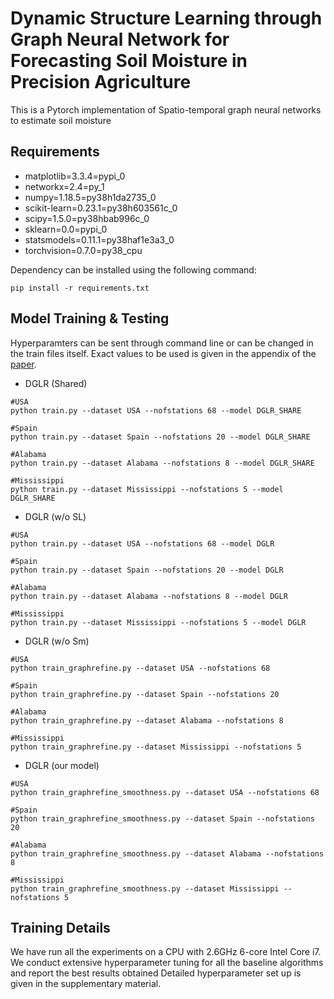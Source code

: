 # Dynamic Structure Learning through Graph Neural Network for Forecasting Soil Moisture in Precision Agriculture

This is a Pytorch implementation of Spatio-temporal graph neural networks to estimate soil moisture

## Requirements
- matplotlib=3.3.4=pypi_0
- networkx=2.4=py_1
- numpy=1.18.5=py38h1da2735_0
- scikit-learn=0.23.1=py38h603561c_0
- scipy=1.5.0=py38hbab996c_0
- sklearn=0.0=pypi_0
- statsmodels=0.11.1=py38haf1e3a3_0
- torchvision=0.7.0=py38_cpu

Dependency can be installed using the following command:

```
pip install -r requirements.txt
```

## Model Training & Testing

Hyperparamters can be sent through command line or can be changed in the train files itself. Exact values to be used is given in the appendix of the [paper](https://arxiv.org/abs/2012.03506).

- DGLR (Shared)
```
#USA
python train.py --dataset USA --nofstations 68 --model DGLR_SHARE

#Spain
python train.py --dataset Spain --nofstations 20 --model DGLR_SHARE

#Alabama
python train.py --dataset Alabama --nofstations 8 --model DGLR_SHARE

#Mississippi
python train.py --dataset Mississippi --nofstations 5 --model DGLR_SHARE
```
- DGLR (w/o SL)
```
#USA
python train.py --dataset USA --nofstations 68 --model DGLR

#Spain
python train.py --dataset Spain --nofstations 20 --model DGLR

#Alabama
python train.py --dataset Alabama --nofstations 8 --model DGLR

#Mississippi
python train.py --dataset Mississippi --nofstations 5 --model DGLR
```
- DGLR (w/o Sm)
```
#USA
python train_graphrefine.py --dataset USA --nofstations 68

#Spain
python train_graphrefine.py --dataset Spain --nofstations 20

#Alabama
python train_graphrefine.py --dataset Alabama --nofstations 8

#Mississippi
python train_graphrefine.py --dataset Mississippi --nofstations 5
```
- DGLR (our model)
```
#USA
python train_graphrefine_smoothness.py --dataset USA --nofstations 68

#Spain
python train_graphrefine_smoothness.py --dataset Spain --nofstations 20

#Alabama
python train_graphrefine_smoothness.py --dataset Alabama --nofstations 8

#Mississippi
python train_graphrefine_smoothness.py --dataset Mississippi --nofstations 5
```

## Training Details
We have run all the experiments on a CPU with 2.6GHz 6-core Intel Core i7. We conduct  extensive hyperparameter tuning for all the baseline algorithms and report the best results obtained Detailed hyperparameter set up is given in the supplementary material. 
